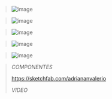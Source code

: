 > ![image](https://github.com/Sebastian211104/FUNDAMENTOS-DE-BIODISE-O-GRUPO-5/assets/164528827/9388bd66-6ab8-43a9-87d3-d2fcfc3acc4d)

> ![image](https://github.com/Sebastian211104/FUNDAMENTOS-DE-BIODISE-O-GRUPO-5/assets/164528827/a78a7a41-cff9-4019-b3ce-31d98c2d51e7)

> ![image](https://github.com/Sebastian211104/FUNDAMENTOS-DE-BIODISE-O-GRUPO-5/assets/164528827/0e338b35-c079-4dde-b49e-44b923c14444)

> ![image](https://github.com/Sebastian211104/FUNDAMENTOS-DE-BIODISE-O-GRUPO-5/assets/164528827/592f052e-d468-4477-8f0d-ca21ae829542)

> ![image](https://github.com/Sebastian211104/FUNDAMENTOS-DE-BIODISE-O-GRUPO-5/assets/164528827/b3036aa6-2b20-4964-b53c-b7c1a60fe86a)

> *COMPONENTES*
> 
> https://sketchfab.com/adriananvalerio
>
> *VIDEO*
>
> 

